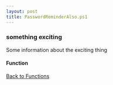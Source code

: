 ```yaml
---
layout: post
title: PasswordReminderAlso.ps1
---
```


### something exciting

Some information about the exciting thing

#### Function

<script src="https://gist-it.appspot.com/github.com/BanterBoy/scripts-blog/blob/master/PowerShell/functions/exchange/PasswordReminderAlso.ps1" crossorigin="anonymous"></script>

<a href="/menu/_pages/functions.html">Back to Functions</a>
